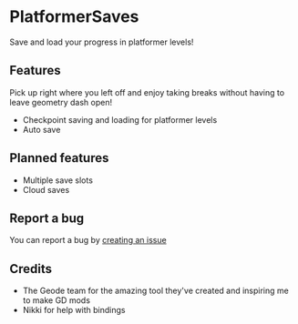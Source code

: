 # PlatformerSaves

Save and load your progress in platformer levels!

## Features

Pick up right where you left off and enjoy taking breaks without having to leave geometry dash open!

- Checkpoint saving and loading for platformer levels
- Auto save

## Planned features

- Multiple save slots
- Cloud saves

## Report a bug

You can report a bug by [creating an issue](https://github.com/0x5abe/PlatformerSaves/issues/new)

## Credits

- The Geode team for the amazing tool they've created and inspiring me to make GD mods
- Nikki for help with bindings